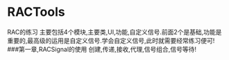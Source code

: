 # RACTools
RAC的练习
主要包括4个模块,主要类,UI,功能,自定义信号.前面2个是基础,功能是重要的,最高级的运用是自定义信号.学会自定义信号,此时就需要经常练习便可!
###第一章,RACSignal的使用
创建,传递,接收,代理,信号组合,信号等待!
